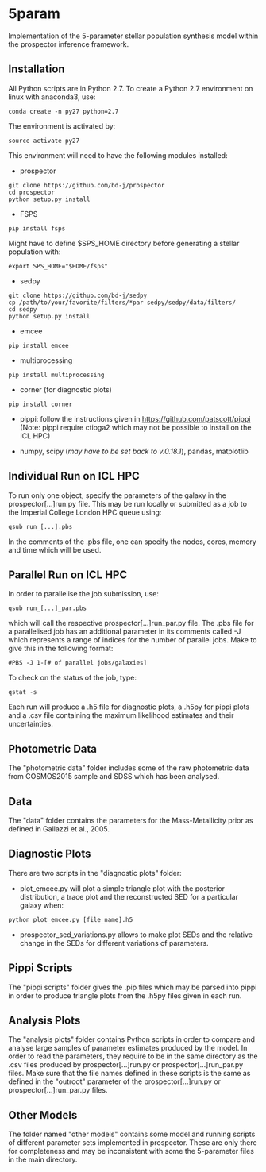 # 5param
Implementation of the 5-parameter stellar population synthesis model within the prospector inference framework.


Installation
-------------
All Python scripts are in Python 2.7. To create a Python 2.7 environment on linux with anaconda3, use:
```
conda create -n py27 python=2.7
```
The environment is activated by:
```
source activate py27
```
This environment will need to have the following modules installed:
- prospector
```
git clone https://github.com/bd-j/prospector
cd prospector
python setup.py install
```
- FSPS
```
pip install fsps
```
Might have to define $SPS_HOME directory before generating a stellar population with:
```
export SPS_HOME="$HOME/fsps"
```
- sedpy
```
git clone https://github.com/bd-j/sedpy
cp /path/to/your/favorite/filters/*par sedpy/sedpy/data/filters/ 
cd sedpy 
python setup.py install
```

- emcee
```
pip install emcee
```

- multiprocessing
```
pip install multiprocessing
```

- corner (for diagnostic plots)
```
pip install corner
```
- pippi: follow the instructions given in https://github.com/patscott/pippi (Note: pippi require ctioga2 which may not be possible to install on the ICL HPC)

- numpy, scipy (*may have to be set back to v.0.18.1*), pandas, matplotlib

Individual Run on ICL HPC
-------------
To run only one object, specify the parameters of the galaxy in the prospector[...]run.py file. This may be run locally or submitted as a job to the Imperial College London HPC queue using:
```
qsub run_[...].pbs
```
In the comments of the .pbs file, one can specify the nodes, cores, memory and time which will be used. 

Parallel Run on ICL HPC
-------------
In order to parallelise the job submission, use:
```
qsub run_[...]_par.pbs
```
which will call the respective prospector[...]run_par.py file. The .pbs file for a parallelised job has an additional parameter in its comments called -J which represents a range of indices for the number of parallel jobs. Make to give this in the following format:
```
#PBS -J 1-[# of parallel jobs/galaxies]
```
To check on the status of the job, type:
```
qstat -s
```
Each run will produce a .h5 file for diagnostic plots, a .h5py for pippi plots and a .csv file containing the maximum likelihood estimates and their uncertainties.

Photometric Data
-------------
The "photometric data" folder includes some of the raw photometric data from COSMOS2015 sample and SDSS which has been analysed.

Data
-------------
The "data" folder contains the parameters for the Mass-Metallicity prior as defined in Gallazzi et al., 2005.

Diagnostic Plots
-------------
There are two scripts in the "diagnostic plots" folder:
- plot_emcee.py will plot a simple triangle plot with the posterior distribution, a trace plot and the reconstructed SED for a particular galaxy when:
```
python plot_emcee.py [file_name].h5
```
- prospector_sed_variations.py allows to make plot SEDs and the relative change in the SEDs for different variations of parameters.

Pippi Scripts
-------------
The "pippi scripts" folder gives the .pip files which may be parsed into pippi in order to produce triangle plots from the .h5py files given in each run.

Analysis Plots
-------------
The "analysis plots" folder contains Python scripts in order to compare and analyse large samples of parameter estimates produced by the model. In order to read the parameters, they require to be in the same directory as the .csv files produced by prospector[...]run.py or prospector[...]run_par.py files.
Make sure that the file names defined in these scripts is the same as defined in the "outroot" parameter of the prospector[...]run.py or prospector[...]run_par.py files.

Other Models
-------------
The folder named "other models" contains some model and running scripts of different parameter sets implemented in prospector. These are only there for completeness and may be inconsistent with some the 5-parameter files in the main directory.
